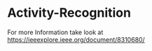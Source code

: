 # Activity-Recognition

For more Information take look at https://ieeexplore.ieee.org/document/8310680/
